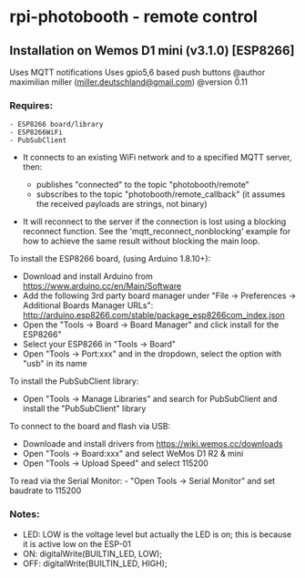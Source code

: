 # rpi-photobooth - remote control

## Installation on Wemos D1 mini (v3.1.0) [ESP8266]

Uses MQTT notifications
Uses gpio5,6 based push buttons
@author maximilian miller (miller.deutschland@gmail.com)
@version 0.11

### Requires:
    - ESP8266 board/library
    - ESP8266WiFi
    - PubSubClient
 
- It connects to an existing WiFi network and to a specified MQTT server, then:
    - publishes "connected" to the topic "photobooth/remote"
    - subscribes to the topic "photobooth/remote_callback"
    (it assumes the received payloads are strings, not binary)

- It will reconnect to the server if the connection is lost using a blocking
reconnect function. See the 'mqtt_reconnect_nonblocking' example for how to
achieve the same result without blocking the main loop.

To install the ESP8266 board, (using Arduino 1.8.10+):

- Download and install Arduino from https://www.arduino.cc/en/Main/Software
- Add the following 3rd party board manager under "File -> Preferences -> Additional Boards Manager URLs":
    http://arduino.esp8266.com/stable/package_esp8266com_index.json
- Open the "Tools -> Board -> Board Manager" and click install for the ESP8266"
- Select your ESP8266 in "Tools -> Board"
- Open "Tools → Port:xxx" and in the dropdown, select the option with "usb" in its name

 To install the PubSubClient library:
- Open "Tools → Manage Libraries" and search for PubSubClient and install the "PubSubClient" library

To connect to the board and flash via USB:
- Downloade and install drivers from https://wiki.wemos.cc/downloads
- Open "Tools → Board:xxx" and select WeMos D1 R2 & mini
- Open "Tools → Upload Speed" and select 115200

To read via the Serial Monitor:
    - "Open Tools → Serial Monitor" and set baudrate to 115200
    
### Notes:
- LED: LOW is the voltage level but actually the LED is on; this is because it is active low on the ESP-01
- ON:  digitalWrite(BUILTIN_LED, LOW); 
- OFF: digitalWrite(BUILTIN_LED, HIGH);
